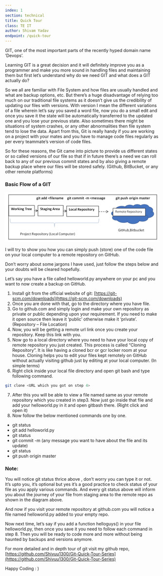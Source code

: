 ```yaml
---
index: 1
section: technical
title: Quick Tour
class: TE IT
author: Shivam Yadav
endpoint: /quick-tour
---
```


GIT, one of the most important parts of the recently hyped domain name ‘Devops’.

Learning GIT is a great decision and it will definitely improve you as a programmer and make you more sound in handling files and maintaining them but first let’s understand why do we need GIT and what does a GIT actually do?

So we all are familiar with File System and how files are usually handled and what are backup options, etc. But there’s a huge disadvantage of relying too much on our traditional file systems as it doesn’t give us the credibility of updating our files with versions. With version I mean the different variations of a file wherein let’s say you saved a word file, now you do a small edit and once you save it the state will be automatically transferred to the updated one and you lose your previous state. Also sometimes there might be situations of system crashes, or any other abnormalities then file system tend to lose the data. Apart from this, Git is really handy if you are working on a project with your mates and you have to manage code files regularly as per every teammate’s version of code files.

So for these reasons, the Git came into picture to provide us different states or so called versions of our file so that if in future there’s a need we can roll back to any of our previous commit states and by also giving a remote backup place where our files will be stored safely. (Github, BitBucket, or any other remote platforms)

### Basic Flow of a GIT

![Basic Flow](./images/quick-tour.webp)

I will try to show you how you can simply push (store) one of the code file on your local computer to a remote repository on GitHub.

Don’t worry about some jargons I have used, just follow the steps below and your doubts will be cleared hopefully.

Let’s say you have a file called helloworld.py anywhere on your pc and you want to now create a backup on GitHub.

1.  Install git from the official website of git:
    [https://git-scm.com/downloads](https://git-scm.com/downloads)
2.  Once you are done with that, go to the directory where you have file.
3.  Go to github.com and simply login and make your own repository as private or public depending upon your requirement. If you need to make it open source then leave it ‘public’ otherwise make it ‘private’. (Repository – File Location)
4.  Now, you will be getting a remote url link once you create your repository. Keep this link with you.
5.  Now go to a local directory where you need to have your local copy of remote repository you just created. This process is called “Cloning Repository”. It is like having a cloned bcr or gcr locker room at your house. Cloning helps you to edit your files kept remotely on GitHub without actually visiting github just by editing at your local computer. (In simple terms)
6.  Right click inside your local file directory and open git bash and type following command.

```bash
git clone <URL which you got on step 4>
```

7. After this you will be able to view a file named same as your remote repository which you created in step3. Now just go inside that file and add your helloworld.py in it and open gitbash there. (Right click and open it)
8. Now follow the below mentioned commands one by one.

- git status
- git add helloworld.py
- git status
- git commit -m (any message you want to have about the file and its update)
- git status
- git push origin master

### Note:

You will notice git status thrice above , don’t worry you can type it or not. It’s upto you, it’s optional but yes it’s a good practice to check status of your file as you apply various commands.
And every git status above will inform you about the journey of your file from staging area to the remote repo as shown in the diagram above.

And now if you visit your remote repository at github.com you will notice a file named helloworld.py added to your empty repo.

Now next time, let’s say if you add a function helloguys() in your file helloworld.py, then once you save it you need to follow each command in step 8. Then you will be ready to code more and more without being haunted by backups and versions anymore.

For more detailed and in depth tour of git visit my github repo, [https://github.com/Shivuu1300/Git-Quick-Tour-Series](https://github.com/Shivuu1300/Git-Quick-Tour-Series)

Happy Coding : )
